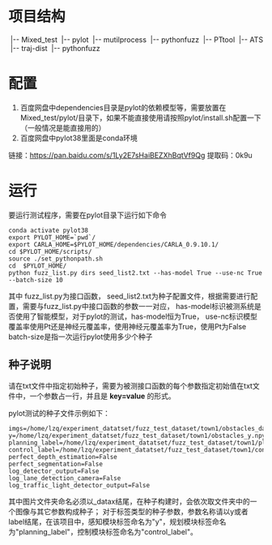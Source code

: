 # 项目结构
​		|-- Mixed_test
​			|-- pylot
​			|-- mutilprocess
​			|-- pythonfuzz
​				|-- PTtool 
​				|-- ATS
​				|-- traj-dist
​				|-- pythonfuzz
# 配置
1. 百度网盘中dependencies目录是pylot的依赖模型等，需要放置在Mixed_test/pylot/目录下，如果不能直接使用请按照pylot/install.sh配置一下（一般情况是能直接用的）
2. 百度网盘中pylot38里面是conda环境

链接：https://pan.baidu.com/s/1Ly2E7sHaiBEZXhBqtVf9Qg 
提取码：0k9u

# 运行
要运行测试程序，需要在pylot目录下运行如下命令
```
conda activate pylot38
export PYLOT_HOME=`pwd`/
export CARLA_HOME=$PYLOT_HOME/dependencies/CARLA_0.9.10.1/
cd $PYLOT_HOME/scripts/
source ./set_pythonpath.sh
cd  $PYLOT_HOME/
python fuzz_list.py dirs seed_list2.txt --has-model True --use-nc True --batch-size 10
```
其中
    fuzz_list.py为接口函数，
    seed_list2.txt为种子配置文件，根据需要进行配置，需要与fuzz_list.py中接口函数的参数一一对应，
    has-model标识被测系统是否使用了智能模型，对于pylot的测试，has-model恒为True，
    use-nc标识模型覆盖率使用Pt还是神经元覆盖率，使用神经元覆盖率为True，使用Pt为False
    batch-size是指一次运行pylot使用多少个种子

## 种子说明
请在txt文件中指定初始种子，需要为被测接口函数的每个参数指定初始值在txt文件中，一个参数占一行，并且是 **key=value** 的形式。

pylot测试的种子文件示例如下：
```
imgs=/home/lzq/experiment_datatset/fuzz_test_dataset/town1/obstacles_dataset_datax
y=/home/lzq/experiment_datatset/fuzz_test_dataset/town1/obstacles_y.npy
planning_label=/home/lzq/experiment_datatset/fuzz_test_dataset/town1/plannings/town1_obstacle/planning_rs_label_y.npy
control_label=/home/lzq/experiment_datatset/fuzz_test_dataset/town1/controls/town1_obstacle/control_rs_label_y.npy
perfect_depth_estimation=False
perfect_segmentation=False
log_detector_output=False
log_lane_detection_camera=False
log_traffic_light_detector_output=False
```
其中图片文件夹命名必须以_datax结尾，在种子构建时，会依次取文件夹中的一个图像与其它参数构成种子；
对于标签类型的种子参数，参数名称请以y或者label结尾，在该项目中，感知模块标签命名为"y"，规划模块标签命名为"planning_label"，控制模块标签命名为"control_label"。




